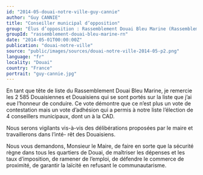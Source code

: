 ```yaml
---
id: "2014-05-douai-notre-ville-guy-cannie"
author: "Guy CANNIE"
title: "Conseiller municipal d’opposition"
group: "Élus d’opposition : Rassemblement Douai Bleu Marine (Rassemblement National)"
groupId: "rassemblement-douai-bleu-marine-rn"
date: "2014-05-01T00:00:00Z"
publication: "douai-notre-ville"
source: "public/images/sources/douai-notre-ville-2014-05-p2.png"
language: "fr"
locality: "Douai"
country: "France"
portrait: "guy-cannie.jpg"
---
```


En tant que tête de liste du Rassemblement Douai Bleu Marine, je remercie les 2 585 Douaisiennes et Douaisiens qui se sont portés sur la liste que j’ai eue l’honneur de conduire. Ce vote démontre que ce n’est plus un vote de contestation mais un vote d’adhésion qui  a permis à notre liste l’élection de 4 conseillers municipaux, dont un à la CAD.

Nous serons vigilants vis-à-vis des délibérations proposées par le maire et travaillerons dans l’inté-
rêt des Douaisiens.

Nous vous demandons, Monsieur le Maire, de faire en sorte que la sécurité règne dans tous les quartiers de Douai, de maîtriser les dépenses et les taux d’imposition, de ramener de l’emploi, de défendre le commerce de proximité, de garantir la laïcité en refusant le communautarisme.

